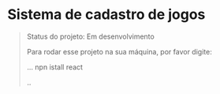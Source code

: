 # Sistema de cadastro de jogos

> Status do projeto: Em desenvolvimento
>
> Para rodar esse projeto na sua máquina, por favor digite:
>
> ...
> npn istall react
>
> ..
